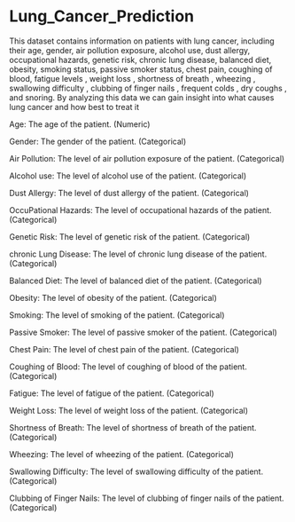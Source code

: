 # Lung_Cancer_Prediction

This dataset contains information on patients with lung cancer, including their age, gender, air pollution exposure, alcohol use, dust allergy, occupational hazards, genetic risk, chronic lung disease, balanced diet, obesity, smoking status, passive smoker status, chest pain, coughing of blood, fatigue levels , weight loss , shortness of breath , wheezing , swallowing difficulty , clubbing of finger nails , frequent colds , dry coughs , and snoring. By analyzing this data we can gain insight into what causes lung cancer and how best to treat it

Age: The age of the patient. (Numeric)


Gender: The gender of the patient. (Categorical)


Air Pollution: The level of air pollution exposure of the patient. (Categorical)


Alcohol use: The level of alcohol use of the patient. (Categorical)


Dust Allergy: The level of dust allergy of the patient. (Categorical)


OccuPational Hazards: The level of occupational hazards of the patient. (Categorical)


Genetic Risk: The level of genetic risk of the patient. (Categorical)


chronic Lung Disease: The level of chronic lung disease of the patient. (Categorical)


Balanced Diet: The level of balanced diet of the patient. (Categorical)


Obesity: The level of obesity of the patient. (Categorical)


Smoking: The level of smoking of the patient. (Categorical)


Passive Smoker: The level of passive smoker of the patient. (Categorical)


Chest Pain: The level of chest pain of the patient. (Categorical)


Coughing of Blood: The level of coughing of blood of the patient. (Categorical)


Fatigue: The level of fatigue of the patient. (Categorical)


Weight Loss: The level of weight loss of the patient. (Categorical)


Shortness of Breath: The level of shortness of breath of the patient. (Categorical)


Wheezing: The level of wheezing of the patient. (Categorical)


Swallowing Difficulty: The level of swallowing difficulty of the patient. (Categorical)


Clubbing of Finger Nails: The level of clubbing of finger nails of the patient. (Categorical)
